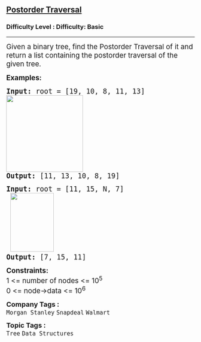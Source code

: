 <h2><a href="https://www.geeksforgeeks.org/problems/postorder-traversal/1?page=1&category=Tree&difficulty=Basic&sortBy=submissions">Postorder Traversal</a></h2><h3>Difficulty Level : Difficulty: Basic</h3><hr><div class="problems_problem_content__Xm_eO"><p><span style="font-size: 14pt;">Given a binary tree, find the Postorder Traversal of it and return a list containing the postorder traversal of the given tree.</span></p>
<p><span style="font-size: 14pt;"><strong>Examples:</strong></span></p>
<pre><span style="font-size: 14pt;"><strong>Input: </strong>root = [19, 10, 8, 11, 13] <br><img src="https://media.geeksforgeeks.org/img-practice/prod/addEditProblem/700199/Web/Other/blobid0_1752318711.webp" width="205" height="205">
<strong>Output: </strong>[11, 13, 10, 8, 19]</span></pre>
<pre><span style="font-size: 14pt;"><strong>Input: </strong>root = [11, 15, N, 7]<br> <img src="https://media.geeksforgeeks.org/img-practice/prod/addEditProblem/700199/Web/Other/blobid1_1752318749.webp" width="116" height="157">
<strong>Output:</strong> [7, 15, 11]
</span></pre>
<p><span style="font-size: 14pt;"><strong>Constraints:</strong><br>1 &lt;= number of nodes &lt;= 10<sup>5</sup><br>0 &lt;= node-&gt;data &lt;= 10<sup>6</sup></span></p></div><p><span style=font-size:18px><strong>Company Tags : </strong><br><code>Morgan Stanley</code>&nbsp;<code>Snapdeal</code>&nbsp;<code>Walmart</code>&nbsp;<br><p><span style=font-size:18px><strong>Topic Tags : </strong><br><code>Tree</code>&nbsp;<code>Data Structures</code>&nbsp;